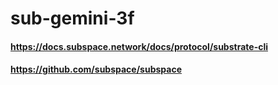 # sub-gemini-3f
#### https://docs.subspace.network/docs/protocol/substrate-cli
#### https://github.com/subspace/subspace 
